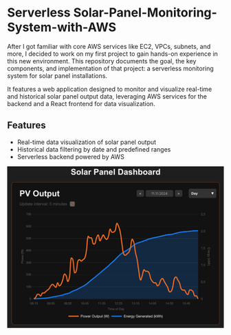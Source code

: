 # Serverless Solar-Panel-Monitoring-System-with-AWS
After I got familiar with core AWS services like EC2, VPCs, subnets, and more, I decided to work on my first project to gain hands-on experience in this new environment. This repository documents the goal, the key components, and implementation of that project: a serverless monitoring system for solar panel installations.

It features a web application designed to monitor and visualize real-time and historical solar panel output data, leveraging AWS services for the backend and a React frontend for data visualization.

## Features
- Real-time data visualization of solar panel output
- Historical data filtering by date and predefined ranges
- Serverless backend powered by AWS

![alt text](https://github.com/steffen-roe/Solar-Panel-Monitoring-System-with-AWS/blob/6992e1138e3805260a4f96da09f79ad613f83d2e/dashboard.png)
